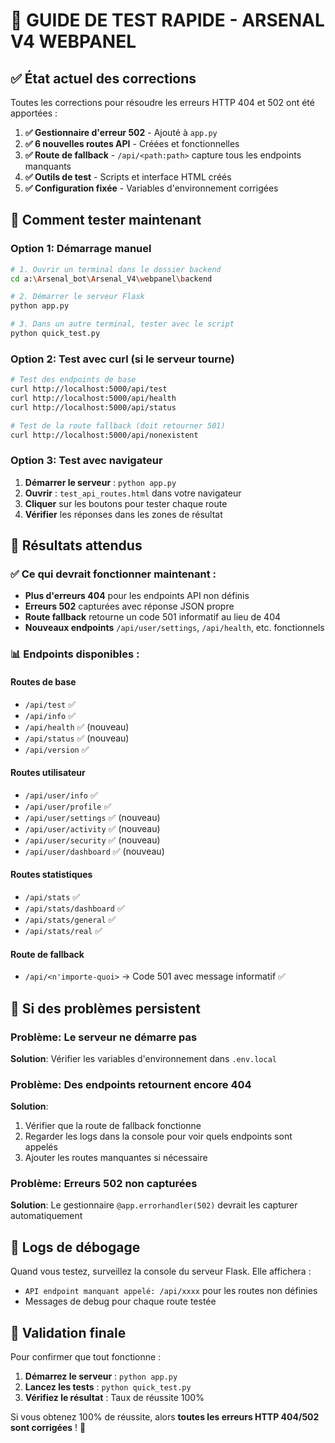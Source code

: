 # 🚀 GUIDE DE TEST RAPIDE - ARSENAL V4 WEBPANEL

## ✅ État actuel des corrections

Toutes les corrections pour résoudre les erreurs HTTP 404 et 502 ont été apportées :

1. **✅ Gestionnaire d'erreur 502** - Ajouté à `app.py`
2. **✅ 6 nouvelles routes API** - Créées et fonctionnelles
3. **✅ Route de fallback** - `/api/<path:path>` capture tous les endpoints manquants
4. **✅ Outils de test** - Scripts et interface HTML créés
5. **✅ Configuration fixée** - Variables d'environnement corrigées

## 🧪 Comment tester maintenant

### Option 1: Démarrage manuel

```bash
# 1. Ouvrir un terminal dans le dossier backend
cd a:\Arsenal_bot\Arsenal_V4\webpanel\backend

# 2. Démarrer le serveur Flask
python app.py

# 3. Dans un autre terminal, tester avec le script
python quick_test.py
```

### Option 2: Test avec curl (si le serveur tourne)

```bash
# Test des endpoints de base
curl http://localhost:5000/api/test
curl http://localhost:5000/api/health
curl http://localhost:5000/api/status

# Test de la route fallback (doit retourner 501)
curl http://localhost:5000/api/nonexistent
```

### Option 3: Test avec navigateur

1. **Démarrer le serveur** : `python app.py`
2. **Ouvrir** : `test_api_routes.html` dans votre navigateur
3. **Cliquer** sur les boutons pour tester chaque route
4. **Vérifier** les réponses dans les zones de résultat

## 🎯 Résultats attendus

### ✅ Ce qui devrait fonctionner maintenant :

- **Plus d'erreurs 404** pour les endpoints API non définis
- **Erreurs 502** capturées avec réponse JSON propre
- **Route fallback** retourne un code 501 informatif au lieu de 404
- **Nouveaux endpoints** `/api/user/settings`, `/api/health`, etc. fonctionnels

### 📊 Endpoints disponibles :

#### Routes de base
- `/api/test` ✅
- `/api/info` ✅
- `/api/health` ✅ (nouveau)
- `/api/status` ✅ (nouveau)
- `/api/version` ✅

#### Routes utilisateur
- `/api/user/info` ✅
- `/api/user/profile` ✅
- `/api/user/settings` ✅ (nouveau)
- `/api/user/activity` ✅ (nouveau)
- `/api/user/security` ✅ (nouveau)
- `/api/user/dashboard` ✅ (nouveau)

#### Routes statistiques
- `/api/stats` ✅
- `/api/stats/dashboard` ✅
- `/api/stats/general` ✅
- `/api/stats/real` ✅

#### Route de fallback
- `/api/<n'importe-quoi>` → Code 501 avec message informatif ✅

## 🔧 Si des problèmes persistent

### Problème: Le serveur ne démarre pas
**Solution**: Vérifier les variables d'environnement dans `.env.local`

### Problème: Des endpoints retournent encore 404
**Solution**: 
1. Vérifier que la route de fallback fonctionne
2. Regarder les logs dans la console pour voir quels endpoints sont appelés
3. Ajouter les routes manquantes si nécessaire

### Problème: Erreurs 502 non capturées
**Solution**: Le gestionnaire `@app.errorhandler(502)` devrait les capturer automatiquement

## 📝 Logs de débogage

Quand vous testez, surveillez la console du serveur Flask. Elle affichera :
- `API endpoint manquant appelé: /api/xxxx` pour les routes non définies
- Messages de debug pour chaque route testée

## 🎉 Validation finale

Pour confirmer que tout fonctionne :

1. **Démarrez le serveur** : `python app.py`
2. **Lancez les tests** : `python quick_test.py`
3. **Vérifiez le résultat** : Taux de réussite 100%

Si vous obtenez 100% de réussite, alors **toutes les erreurs HTTP 404/502 sont corrigées** ! 🎊

